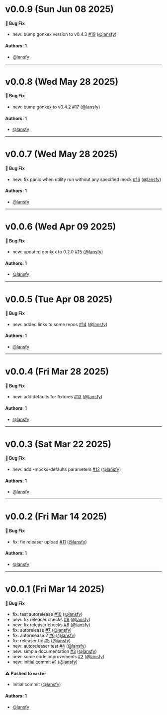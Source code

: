 # v0.0.9 (Sun Jun 08 2025)

#### 🐛 Bug Fix

- new: bump gonkex version to v0.4.3 [#19](https://github.com/lansfy/gonkex-cli/pull/19) ([@lansfy](https://github.com/lansfy))

#### Authors: 1

- [@lansfy](https://github.com/lansfy)

---

# v0.0.8 (Wed May 28 2025)

#### 🐛 Bug Fix

- new: bump gonkex to v0.4.2 [#17](https://github.com/lansfy/gonkex-cli/pull/17) ([@lansfy](https://github.com/lansfy))

#### Authors: 1

- [@lansfy](https://github.com/lansfy)

---

# v0.0.7 (Wed May 28 2025)

#### 🐛 Bug Fix

- new: fix panic when utility run without any specified mock [#16](https://github.com/lansfy/gonkex-cli/pull/16) ([@lansfy](https://github.com/lansfy))

#### Authors: 1

- [@lansfy](https://github.com/lansfy)

---

# v0.0.6 (Wed Apr 09 2025)

#### 🐛 Bug Fix

- new: updated gonkex to 0.2.0 [#15](https://github.com/lansfy/gonkex-cli/pull/15) ([@lansfy](https://github.com/lansfy))

#### Authors: 1

- [@lansfy](https://github.com/lansfy)

---

# v0.0.5 (Tue Apr 08 2025)

#### 🐛 Bug Fix

- new: added links to some repos [#14](https://github.com/lansfy/gonkex-cli/pull/14) ([@lansfy](https://github.com/lansfy))

#### Authors: 1

- [@lansfy](https://github.com/lansfy)

---

# v0.0.4 (Fri Mar 28 2025)

#### 🐛 Bug Fix

- new: add defaults for fixtures [#13](https://github.com/lansfy/gonkex-cli/pull/13) ([@lansfy](https://github.com/lansfy))

#### Authors: 1

- [@lansfy](https://github.com/lansfy)

---

# v0.0.3 (Sat Mar 22 2025)

#### 🐛 Bug Fix

- new: add -mocks-defaults parameters [#12](https://github.com/lansfy/gonkex-cli/pull/12) ([@lansfy](https://github.com/lansfy))

#### Authors: 1

- [@lansfy](https://github.com/lansfy)

---

# v0.0.2 (Fri Mar 14 2025)

#### 🐛 Bug Fix

- fix: fix releaser upload [#11](https://github.com/lansfy/gonkex-cli/pull/11) ([@lansfy](https://github.com/lansfy))

#### Authors: 1

- [@lansfy](https://github.com/lansfy)

---

# v0.0.1 (Fri Mar 14 2025)

#### 🐛 Bug Fix

- fix: test autorelease [#10](https://github.com/lansfy/gonkex-cli/pull/10) ([@lansfy](https://github.com/lansfy))
- new: fix releaser checks [#9](https://github.com/lansfy/gonkex-cli/pull/9) ([@lansfy](https://github.com/lansfy))
- new: fix releaser checks [#8](https://github.com/lansfy/gonkex-cli/pull/8) ([@lansfy](https://github.com/lansfy))
- fix: autorelease [#7](https://github.com/lansfy/gonkex-cli/pull/7) ([@lansfy](https://github.com/lansfy))
- fix: autorelease 2 [#6](https://github.com/lansfy/gonkex-cli/pull/6) ([@lansfy](https://github.com/lansfy))
- fix: releaser fix [#5](https://github.com/lansfy/gonkex-cli/pull/5) ([@lansfy](https://github.com/lansfy))
- new: autoreleaser test [#4](https://github.com/lansfy/gonkex-cli/pull/4) ([@lansfy](https://github.com/lansfy))
- new: simple documentation [#3](https://github.com/lansfy/gonkex-cli/pull/3) ([@lansfy](https://github.com/lansfy))
- new: some code improvements [#2](https://github.com/lansfy/gonkex-cli/pull/2) ([@lansfy](https://github.com/lansfy))
- new: initial commit [#1](https://github.com/lansfy/gonkex-cli/pull/1) ([@lansfy](https://github.com/lansfy))

#### ⚠️ Pushed to `master`

- Initial commit ([@lansfy](https://github.com/lansfy))

#### Authors: 1

- [@lansfy](https://github.com/lansfy)
